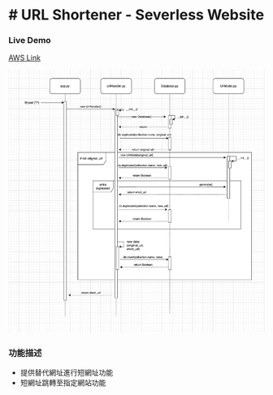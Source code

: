 # # URL Shortener - Severless Website

### Live Demo

[AWS Link](https://6f33qn63ef.execute-api.ap-northeast-1.amazonaws.com/dev)

![Sequence Diagram](https://github.com/weitungstyle/url_shortener_awslambda/blob/main/public/Sequence%20Diagram.png)

### 功能描述

- 提供替代網址進行短網址功能
- 短網址跳轉至指定網站功能
